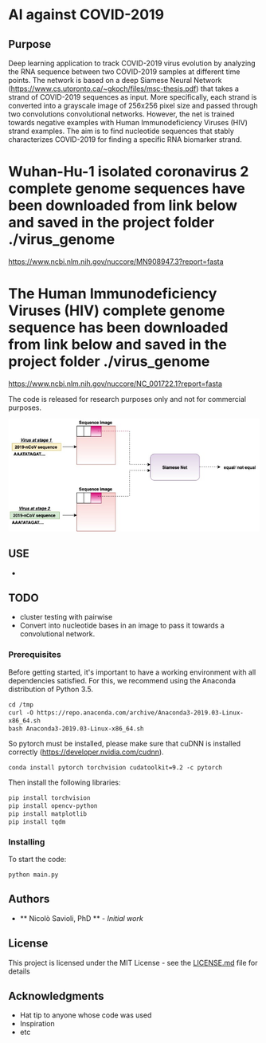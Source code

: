 # AI against COVID-2019


## Purpose 

Deep learning application to track COVID-2019 virus evolution by analyzing the RNA sequence between two COVID-2019 samples at different time points.
The network is based on a deep Siamese Neural Network (https://www.cs.utoronto.ca/~gkoch/files/msc-thesis.pdf) that takes a strand of COVID-2019 sequences as input. More specifically, each strand is converted into a grayscale image of 256x256 pixel size and passed through two convolutions convolutional networks. However, the net is trained towards negative examples with Human Immunodeficiency Viruses (HIV) strand examples.
The aim is to find nucleotide sequences that stably characterizes COVID-2019 for finding a specific RNA biomarker strand.

# Wuhan-Hu-1 isolated coronavirus 2 complete genome sequences have been downloaded from link below and saved in the project folder ./virus_genome

https://www.ncbi.nlm.nih.gov/nuccore/MN908947.3?report=fasta

# The Human Immunodeficiency Viruses (HIV) complete genome sequence has been downloaded from link below and saved in the project folder ./virus_genome

https://www.ncbi.nlm.nih.gov/nuccore/NC_001722.1?report=fasta






The code is released for research purposes only and not for commercial purposes.

![alt text](img/img.jpg)


## USE

* 


## TODO
  * cluster testing with pairwise 
  * Convert into nucleotide bases in an image to pass it towards a convolutional network.


### Prerequisites

Before getting started, it's important to have a working environment with all dependencies satisfied. For this, we recommend using the Anaconda distribution of Python 3.5.

```
cd /tmp
curl -O https://repo.anaconda.com/archive/Anaconda3-2019.03-Linux-x86_64.sh
bash Anaconda3-2019.03-Linux-x86_64.sh
```

So pytorch must be installed, please make sure that cuDNN is installed correctly (https://developer.nvidia.com/cudnn).

```
conda install pytorch torchvision cudatoolkit=9.2 -c pytorch
```

Then install the following libraries:

```
pip install torchvision
pip install opencv-python
pip install matplotlib
pip install tqdm
```


### Installing

To start the code: 

```
python main.py
```

## Authors

* ** Nicolò Savioli, PhD ** - *Initial work* 

## License

This project is licensed under the MIT License - see the [LICENSE.md](LICENSE.md) file for details

## Acknowledgments

* Hat tip to anyone whose code was used
* Inspiration
* etc